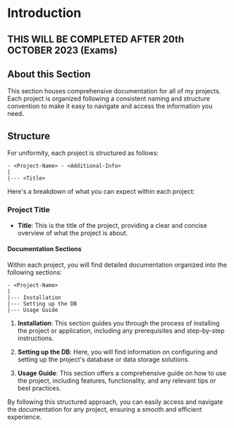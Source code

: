 # Introduction

## THIS WILL BE COMPLETED AFTER 20th OCTOBER 2023 (Exams)

## About this Section

This section houses comprehensive documentation for all of my projects. Each project is organized following a consistent naming and structure convention to make it easy to navigate and access the information you need.

## Structure

For uniformity, each project is structured as follows:

```
- <Project-Name> - <Additional-Info>
|
|--- <Title>
```

Here's a breakdown of what you can expect within each project:

### Project Title

- **Title**: This is the title of the project, providing a clear and concise overview of what the project is about.

#### Documentation Sections

Within each project, you will find detailed documentation organized into the following sections:

```
- <Project-Name>
|
|--- Installation
|--- Setting up the DB
|--- Usage Guide
```

1. **Installation**: This section guides you through the process of installing the project or application, including any prerequisites and step-by-step instructions.

2. **Setting up the DB**: Here, you will find information on configuring and setting up the project's database or data storage solutions.

3. **Usage Guide**: This section offers a comprehensive guide on how to use the project, including features, functionality, and any relevant tips or best practices.

By following this structured approach, you can easily access and navigate the documentation for any project, ensuring a smooth and efficient experience.
